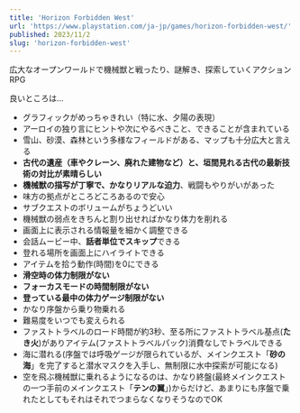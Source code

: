 ```yaml
---
title: 'Horizon Forbidden West'
url: 'https://www.playstation.com/ja-jp/games/horizon-forbidden-west/'
published: 2023/11/2
slug: 'horizon-forbidden-west'
---
```


広大なオープンワールドで機械獣と戦ったり、謎解き、探索していくアクションRPG

良いところは...

- グラフィックがめっちゃきれい（特に水、夕陽の表現）
- アーロイの独り言にヒントや次にやるべきこと、できることが含まれている
- 雪山、砂漠、森林という多様なフィールドがある、マップも十分広大と言える
- **古代の遺産（車やクレーン、廃れた建物など）と、垣間見れる古代の最新技術の対比が素晴らしい**
- **機械獣の描写が丁寧で、かなりリアルな迫力**、戦闘もやりがいがあった
- 味方の拠点がところどころあるので安心
- サブクエストのボリュームがちょうどいい
- 機械獣の弱点をきちんと割り出せればかなり体力を削れる
- 画面上に表示される情報量を細かく調整できる
- 会話ムービー中、**話者単位でスキップ**できる
- 登れる場所を画面上にハイライトできる
- アイテムを拾う動作(時間)を0にできる
- **滑空時の体力制限がない**
- **フォーカスモードの時間制限がない**
- **登っている最中の体力ゲージ制限がない**
- かなり序盤から乗り物乗れる
- 難易度をいつでも変えられる
- ファストトラベルのロード時間が約3秒、至る所にファストトラベル基点(**たき火**)がありアイテム(ファストトラベルパック)消費なしでトラベルできる
- 海に潜れる(序盤では呼吸ゲージが限られているが、メインクエスト「**砂の海**」を完了すると潜水マスクを入手し、無制限に水中探索が可能になる)
- 空を飛ぶ機械獣に乗れるようになるのは、かなり終盤(最終メインクエストの一つ手前のメインクエスト「**テンの翼**」)からだけど、あまりにも序盤で乗れたとしてもそれはそれでつまらなくなりそうなのでOK

